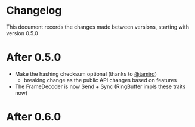 # Changelog

This document records the changes made between versions, starting with version 0.5.0

# After 0.5.0
* Make the hashing checksum optional (thanks to [@tamird](https://github.com/tamird))
    * breaking change as the public API changes based on features
* The FrameDecoder is now Send + Sync (RingBuffer impls these traits now)

# After 0.6.0
